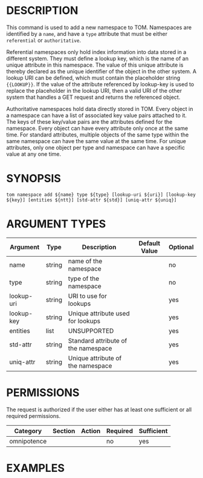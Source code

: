 # DESCRIPTION

This command is used to add a new namespace to TOM. Namespaces are
identified by a `name`, and have a `type` attribute that must be either
`referential` or `authoritative`.

Referential namespaces only hold index information into data stored in a
different system. They must define a lookup key, which is the name of an
unique attribute in this namespace. The value of this unique attribute is
thereby declared as the unique identifier of the object in the other
system. A lookup URI can be defined, which must contain the placeholder
string `{{LOOKUP}}`. If the value of the attribute referenced by
lookup-key is used to replace the placeholder in the lookup URI, then a
valid URI of the other system that handles a GET request and returns the
referenced object.

Authoritative namespaces hold data directly stored in TOM. Every object in a
namespace can have a list of associated key value pairs attached to it. The
keys of these key/value pairs are the attributes defined for the namespace.
Every object can have every attribute only once at the same time. For
standard attributes, multiple objects of the same type within the same
namespace can have the same value at the same time. For unique attributes, only
one object per type and namespace can have a specific value at any one time.

# SYNOPSIS

```
tom namespace add ${name} type ${type} [lookup-uri ${uri}] [lookup-key ${key}] [entities ${ntt}] [std-attr ${std}] [uniq-attr ${uniq}]
```

# ARGUMENT TYPES

Argument | Type | Description | Default Value | Optional
 ------- | ---- | ----------- | ------------- | --------
name | string | name of the namespace | | no
type | string | type of the namespace | | no
lookup-uri | string | URI to use for lookups | | yes
lookup-key | string | Unique attribute used for lookups | | yes
entities | list | UNSUPPORTED | | yes
std-attr | string | Standard attribute of the namespace | | yes
uniq-attr | string | Unique attribute of the namespace | | yes

# PERMISSIONS

The request is authorized if the user either has at least one
sufficient or all required permissions.

Category | Section | Action | Required | Sufficient
 ------- | ------- | ------ | -------- | ----------
omnipotence | | | no | yes

# EXAMPLES

```
```
